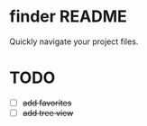 # finder README
Quickly navigate your project files.


# TODO
- [ ] ~~add favorites~~
- [ ] ~~add tree view~~